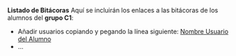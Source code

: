 **Listado de Bitácoras**
Aquí se incluirán los enlaces a las bitácoras de los alumnos del **grupo C1**:

- Añadir usuarios copiando y pegando la línea siguiente: [Nombre Usuario del Alumno](https://github.com/tu-usuario/practicas-ISE)
- ...
